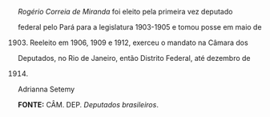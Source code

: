 

*Rogério Correia de Miranda* foi eleito pela primeira vez deputado

federal pelo Pará para a legislatura 1903-1905 e tomou posse em maio de

1903. Reeleito em 1906, 1909 e 1912, exerceu o mandato na Câmara dos

Deputados, no Rio de Janeiro, então Distrito Federal, até dezembro de

1914.



Adrianna Setemy



**FONTE:** CÂM. DEP. *Deputados brasileiros*.

